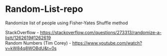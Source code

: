 # Random-List-repo

Randomize list of people using Fisher-Yates Shuffle method

StackOverflow - https://stackoverflow.com/questions/273313/randomize-a-listt/1262619#1262619 <br/>
Random Numbers (Tim Corey) - https://www.youtube.com/watch?v=kW84q8WOBdU&t=0s
 
